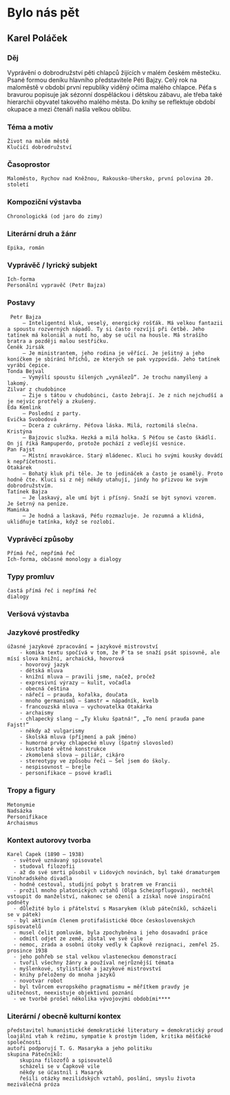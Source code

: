 # Bylo nás pět
## Karel Poláček
 ### Děj
Vyprávění o dobrodružství pěti chlapců žijících v malém českém městečku. Psané formou deníku hlavního představitele Péti Bajzy. Celý rok na maloměstě v období první republiky viděný očima malého chlapce. Péťa s bravurou popisuje jak sézonní dospěláckou i dětskou zábavu, ale třeba také hierarchii obyvatel takového malého města. Do knihy se reflektuje období okupace a mezi čtenáři našla velkou oblibu. 
### Téma a motiv
    Život na malém městě
    Klučičí dobrodružství
### Časoprostor
    Maloměsto, Rychov nad Kněžnou, Rakousko-Uhersko, první polovina 20. století
### Kompoziční výstavba
    Chronologická (od jaro do zimy)
### Literární druh a žánr
    Epika, román
### Vyprávěč / lyrický subjekt
    Ich-forma
    Personální vypravěč (Petr Bajza)
### Postavy
     Petr Bajza
         – Inteligentní kluk, veselý, energický rošťák. Má velkou fantazii a spoustu rozverných nápadů. Ty si často rozvíjí při četbě. Jeho tatínek má koloniál a nutí ho, aby se učil na housle. Má strašího bratra a později malou sestřičku. 
    Čeněk Jirsák
         – Je ministrantem, jeho rodina je věřící. Je ješitný a jeho koníčkem je sbírání hříchů, ze kterých se pak vyzpovídá. Jeho tatínek vyrábí čepice. 
    Tonda Bejval
         – Vymýšlí spoustu šílených „vynálezů“. Je trochu namyšlený a lakomý. 
    Zilvar z chudobince 
         – Žije s tátou v chudobinci, často žebrají. Je z nich nejchudší a je nejvíc protřelý a zkušený. 
    Eda Kemlink
         – Poslední z party. 
    Evička Svobodová
         – Dcera z cukrárny. Péťova láska. Milá, roztomilá slečna. 
    Kristýna
         – Bajzovic služka. Hezká a milá holka. S Péťou se často škádlí. On jí říká Rampuperdo, protože pochází z vedlejší vesnice. 
    Pan Fajst
         – Místní mravokárce. Starý mládenec. Kluci ho svými kousky dovádí k nepříčetnosti. 
    Otakárek
         – Bohatý kluk při těle. Je to jedináček a často je osamělý. Proto hodně čte. Kluci si z něj někdy utahují, jindy ho přizvou ke svým dobrodružstvím. 
    Tatínek Bajza
         – Je laskavý, ale umí být i přísný. Snaží se být synovi vzorem. Je šetrný na peníze. 
    Maminka
         – Je hodná a laskavá, Péťu rozmazluje. Je rozumná a klidná, uklidňuje tatínka, když se rozlobí. 
### Vyprávěcí způsoby
    Přímá řeč, nepřímá řeč
    Ich-forma, občasné monology a dialogy
### Typy promluv
    častá přímá řeč i nepřímá řeč
    dialogy
### Veršová výstavba
### Jazykové prostředky
    úžasné jazykové zpracování = jazykové mistrovství
        - komika textu spočívá v tom, že P´ta se snaží psát spisovně, ale mísí slova knižní, archaická, hovorová
        - hovorový jazyk
        - dětská mluva
        - knižní mluva – pravili jsme, načež, pročež
        - expresivní výrazy – kulit, vočadla
        - obecná čeština
        - nářečí – prauda, kořalka, doučata
        - mnoho germanismů – šamstr = nápadník, kvelb
        - francouzská mluva – vychovatelka Otakárka
        - archaismy
        - chlapecký slang – „Ty kluku špatná!“, „To není prauda pane Fajst!“
        - někdy až vulgarismy
        - školská mluva (příjmení a pak jméno)
        - humorné prvky chlapecké mluvy (špatný slovosled)
        - kostrbaté větné konstrukce
        - zkomolená slova – piliár, cikáro
        - stereotypy ve způsobu řeči – Šel jsem do školy.
        - nespisovnost – brejle
        - personifikace – psové kradli
### Tropy a figury
    Metonymie
    Nadsázka
    Personifikace
    Archaismus
### Kontext autorovy tvorba
    Karel Čapek (1890 – 1938)
      - světově uznávaný spisovatel
      - studoval filozofii
      - až do své smrti působil v Lidových novinách, byl také dramaturgem Vinohradského divadla
      - hodně cestoval, studijní pobyt s bratrem ve Francii
      - prožil mnoho platonických vztahů (Olga Scheinpflugová), nechtěl vstoupit do manželství, nakonec se oženil a získal nové inspirační podněty
      - důležité bylo i přátelství s Masarykem (klub pátečníků, scházeli se v pátek)
      - byl aktivním členem protifašistické Obce československých spisovatelů
      - musel čelit pomluvám, byla zpochybněna i jeho dosavadní práce
      - odmítl odjet ze země, zůstal ve své vile
      - nemoc, zrada a osobní útoky vedly k Čapkově rezignaci, zemřel 25. prosince 1938
      - jeho pohřeb se stal velkou vlasteneckou demonstrací
      - tvořil všechny žánry a používal nejrůznější témata
      - myšlenkové, stylistické a jazykové mistrovství
      - knihy přeloženy do mnoha jazyků
      - novotvar robot
      - byl tvůrcem evropského pragmatismu = měřítkem pravdy je užitečnost, neexistuje objektivní poznání
      - ve tvorbě prošel několika vývojovými obdobími****
### Literární / obecně kulturní kontex
    představitel humanistické demokratické literatury = demokratický proud
    loajální vtah k režimu, sympatie k prostým lidem, kritika měšťácké společnosti
    autoři podporují T. G. Masaryka a jeho politiku
    skupina Pátečníků:
        skupina filozofů a spisovatelů
        scházeli se v Čapkově vile
        někdy se účastnil i Masaryk
        řešili otázky mezilidských vztahů, poslání, smyslu života
    meziválečná próza




